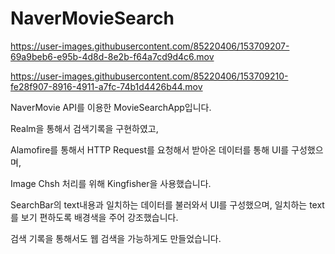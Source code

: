 # NaverMovieSearch



https://user-images.githubusercontent.com/85220406/153709207-69a9beb6-e95b-4d8d-8e2b-f64a7cd9d4c6.mov



https://user-images.githubusercontent.com/85220406/153709210-fe28f907-8916-4911-a7fc-74b1d4426b44.mov



NaverMovie API를 이용한 MovieSearchApp입니다.

Realm을 통해서 검색기록을 구현하였고,

Alamofire를 통해서 HTTP Request를 요청해서 받아온 데이터를 통해 UI를 구성했으며,

Image Chsh 처리를 위해 Kingfisher을 사용했습니다.

SearchBar의 text내용과 일치하는 데이터를 불러와서 UI를 구성했으며,
일치하는 text를 보기 편하도록 배경색을 주어 강조했습니다.

검색 기록을 통해서도 웹 검색을 가능하게도 만들었습니다.

